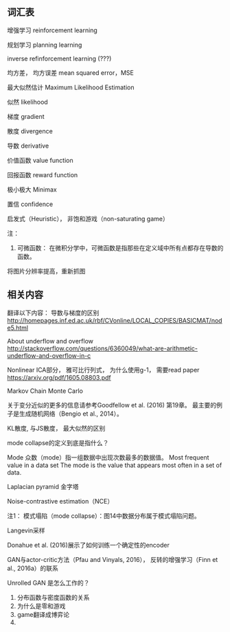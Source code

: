 
## 词汇表

增强学习 reinforcement learning

规划学习 planning learning

inverse refinforcement learning (???)

均方差， 均方误差 mean squared error，MSE 

最大似然估计 Maximum Likelihood Estimation

似然 likelihood

梯度 gradient

散度 divergence

导数 derivative

价值函数 value function 

回报函数 reward function 

极小极大 Minimax

置信 confidence

启发式（Heuristic）， 非饱和游戏（non-saturating game）

注： 
1. 可微函数： 在微积分学中，可微函数是指那些在定义域中所有点都存在导数的函数。

将图片分辨率提高，重新抓图


## 相关内容

翻译以下内容：
导数与梯度的区别
http://homepages.inf.ed.ac.uk/rbf/CVonline/LOCAL_COPIES/BASICMAT/node5.html


About underflow and overflow
http://stackoverflow.com/questions/6360049/what-are-arithmetic-underflow-and-overflow-in-c


Nonlinear ICA部分，
雅可比行列式， 为什么使用g-1， 需要read paper
https://arxiv.org/pdf/1605.08803.pdf

Markov Chain Monte Carlo 

关于变分近似的更多的信息请参考Goodfellow et al. (2016) 第19章。 
最主要的例子是生成随机网络（Bengio et al., 2014）。 

KL散度, 与JS散度， 最大似然的区别

mode collapse的定义到底是指什么？

Mode 
众数（mode）指一组数据中出现次数最多的数据值。
Most frequent value in a data set
The mode is the value that appears most often in a set of data.

Laplacian pyramid 金字塔

Noise-contrastive estimation（NCE）


注1：
模式塌陷（mode collapse）：图14中数据分布属于模式塌陷问题。

Langevin采样

Donahue et al. (2016)展示了如何训练一个确定性的encoder

GAN与actor-critic方法（Pfau and Vinyals, 2016）， 反转的增强学习（Finn et al., 2016a）的联系

Unrolled GAN 是怎么工作的？

1. 分布函数与密度函数的关系
2. 为什么是零和游戏
3. game翻译成博弈论
4. 
